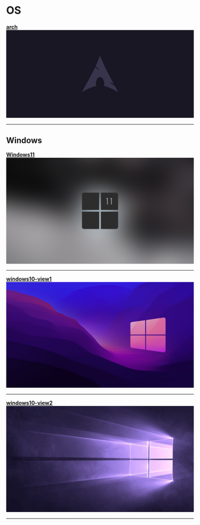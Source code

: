 # OS

**[arch](arch.png)**
![](arch.png)

---
## Windows

**[Windows11](Windows/windows11.png)**
![](Windows/windows11.png)

---

**[windows10-view1](Windows/Windows10-view1.png)**
![](Windows/Windows10-view1.png)

---

**[windows10-view2](Windows/Windows10-view2(1920x1080).png)**
![](Windows/Windows10-view2(1920x1080).png)

---